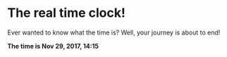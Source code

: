 # The real time clock!

Ever wanted to know what the time is? Well, your journey is about to end!

**The time is Nov 29, 2017, 14:15**